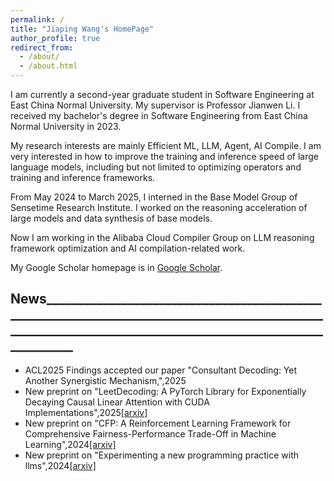 ```yaml
---
permalink: /
title: "Jiaping Wang's HomePage"
author_profile: true
redirect_from: 
  - /about/
  - /about.html
---
```

I am currently a second-year graduate student in Software Engineering at East China Normal University. My supervisor is Professor Jianwen Li. I received my bachelor's degree in Software Engineering from East China Normal University in 2023.

My research interests are mainly Efficient ML, LLM, Agent, AI Compile. I am very interested in how to improve the training and inference speed of large language models, including but not limited to optimizing operators and training and inference frameworks.

From May 2024 to March 2025, I interned in the Base Model Group of Sensetime Research Institute. I worked on the reasoning acceleration of large models and data synthesis of base models. 

Now I am working in the Alibaba Cloud Compiler Group on LLM reasoning framework optimization and AI compilation-related work.

My Google Scholar homepage is in [Google Scholar](https://scholar.google.com/citations?user=zyhqhRUAAAAJ&hl=zh-CN).

## News__________________________________________________________________________________________________________________________________________________________
* ACL2025 Findings accepted our paper "Consultant Decoding: Yet Another Synergistic Mechanism,",2025
* New preprint on "LeetDecoding: A PyTorch Library for Exponentially Decaying Causal Linear Attention with CUDA Implementations",2025[[arxiv]](https://arxiv.org/abs/2501.02573)
* New preprint on "CFP: A Reinforcement Learning Framework for Comprehensive Fairness-Performance Trade-Off in Machine Learning",2024[[arxiv]](https://link.springer.com/chapter/10.1007/978-3-031-72332-2_30)
* New preprint on "Experimenting a new programming practice with llms",2024[[arxiv]](https://arxiv.org/abs/2401.01062)

